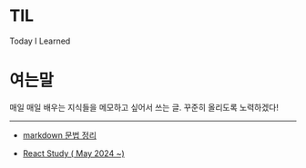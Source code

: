 # TIL
Today I Learned

# 여는말

매일 매일 배우는 지식들을 메모하고 싶어서
쓰는 글. 꾸준히 올리도록 노력하겠다!

---

- [markdown 문법 정리](https://github.com/Jeonguks/TIL/blob/main/Markdown/md_syntax.md)

- [React Study ( May 2024 ~) ](https://github.com/Jeonguks/TIL/blob/main/React/)

